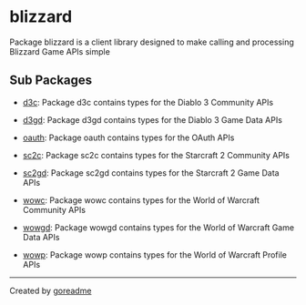 # blizzard

Package blizzard is a client library designed to make calling and processing Blizzard Game APIs simple

## Sub Packages

* [d3c](./d3c): Package d3c contains types for the Diablo 3 Community APIs

* [d3gd](./d3gd): Package d3gd contains types for the Diablo 3 Game Data APIs

* [oauth](./oauth): Package oauth contains types for the OAuth APIs

* [sc2c](./sc2c): Package sc2c contains types for the Starcraft 2 Community APIs

* [sc2gd](./sc2gd): Package sc2gd contains types for the Starcraft 2 Game Data APIs

* [wowc](./wowc): Package wowc contains types for the World of Warcraft Community APIs

* [wowgd](./wowgd): Package wowgd contains types for the World of Warcraft Game Data APIs

* [wowp](./wowp): Package wowp contains types for the World of Warcraft Profile APIs


---

Created by [goreadme](https://github.com/apps/goreadme)
